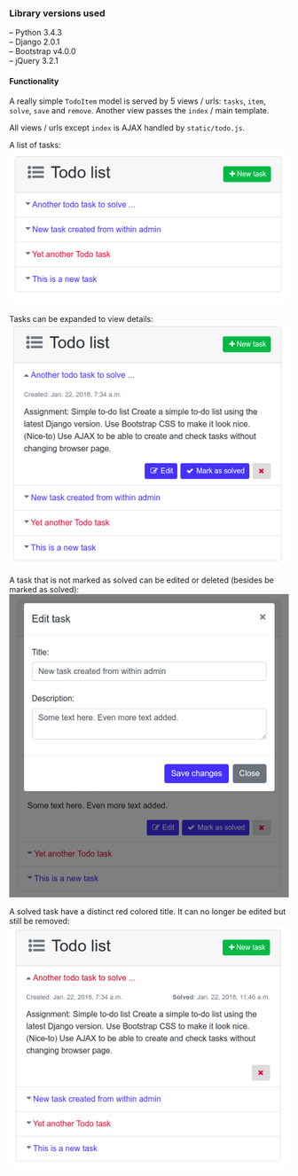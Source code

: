 ### Library versions used
– Python 3.4.3  
– Django 2.0.1  
– Bootstrap v4.0.0  
– jQuery 3.2.1  


#### Functionality
A really simple `TodoItem` model is served by 5 views / urls: `tasks`, `item`, `solve`, `save` and `remove`.  Another view passes the `index` / main template.   

All views / urls except `index` is AJAX handled by `static/todo.js`.  

A list of tasks:  
![basic](README-images/ss1.png)  
   
Tasks can be expanded to view details:  
![details](README-images/ss2.png)  

A task that is not marked as solved can be edited or deleted (besides be marked as solved):  
![edit](README-images/ss3.png)  
   
A solved task have a distinct red colored title. It can no longer be edited but still be removed:   
![edit](README-images/ss4.png)  
